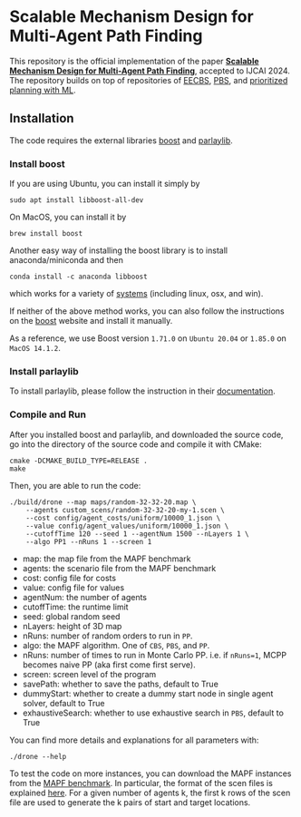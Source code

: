 # Scalable Mechanism Design for Multi-Agent Path Finding

This repository is the official implementation of the paper **[Scalable Mechanism Design for Multi-Agent Path Finding](https://arxiv.org/abs/2401.17044)**, accepted to IJCAI 2024. The repository builds on top of repositories of [EECBS](https://github.com/Jiaoyang-Li/EECBS), [PBS](https://github.com/Jiaoyang-Li/PBS), and [prioritized planning with ML](https://github.com/Jiaoyang-Li/Prioritized-Planning-with-ML).


## Installation

The code requires the external libraries [boost](https://www.boost.org/) and [parlaylib](https://github.com/cmuparlay/parlaylib).

### Install boost

If you are using Ubuntu, you can install it simply by

```shell script
sudo apt install libboost-all-dev
```

On MacOS, you can install it by

```shell script
brew install boost
```

Another easy way of installing the boost library is to install anaconda/miniconda and then

```shell script
conda install -c anaconda libboost
```

which works for a variety of [systems](https://anaconda.org/anaconda/libboost)
(including linux, osx, and win).

If neither of the above method works, you can also follow the instructions
on the [boost](https://www.boost.org/) website and install it manually.

As a reference, we use Boost version `1.71.0` on `Ubuntu 20.04` or `1.85.0` on `MacOS 14.1.2`.

### Install parlaylib

To install parlaylib, please follow the instruction in their [documentation](https://cmuparlay.github.io/parlaylib/installation.html).

### Compile and Run

After you installed boost and parlaylib, and downloaded the source code, go into the directory of the source code and compile it with CMake:

```shell script
cmake -DCMAKE_BUILD_TYPE=RELEASE .
make
```

Then, you are able to run the code:

```shell script
./build/drone --map maps/random-32-32-20.map \
    --agents custom_scens/random-32-32-20-my-1.scen \
    --cost config/agent_costs/uniform/10000_1.json \
    --value config/agent_values/uniform/10000_1.json \
    --cutoffTime 120 --seed 1 --agentNum 1500 --nLayers 1 \
    --algo PP1 --nRuns 1 --screen 1
```

- map: the map file from the MAPF benchmark
- agents: the scenario file from the MAPF benchmark
- cost: config file for costs
- value: config file for values
- agentNum: the number of agents
- cutoffTime: the runtime limit
- seed: global random seed
- nLayers: height of 3D map
- nRuns: number of random orders to run in `PP`.
- algo: the MAPF algorithm. One of `CBS`, `PBS`, and `PP`.
- nRuns: number of times to run in Monte Carlo PP. i.e. if `nRuns=1`, MCPP becomes naive PP (aka first come first serve).
- screen: screen level of the program
- savePath: whether to save the paths, default to True
- dummyStart: whether to create a dummy start node in single agent solver, default to True
- exhaustiveSearch: whether to use exhaustive search in `PBS`, default to True

You can find more details and explanations for all parameters with:

```
./drone --help
```

To test the code on more instances,
you can download the MAPF instances from the [MAPF benchmark](https://movingai.com/benchmarks/mapf/index.html).
In particular, the format of the scen files is explained [here](https://movingai.com/benchmarks/formats.html).
For a given number of agents k, the first k rows of the scen file are used to generate the k pairs of start and target locations.